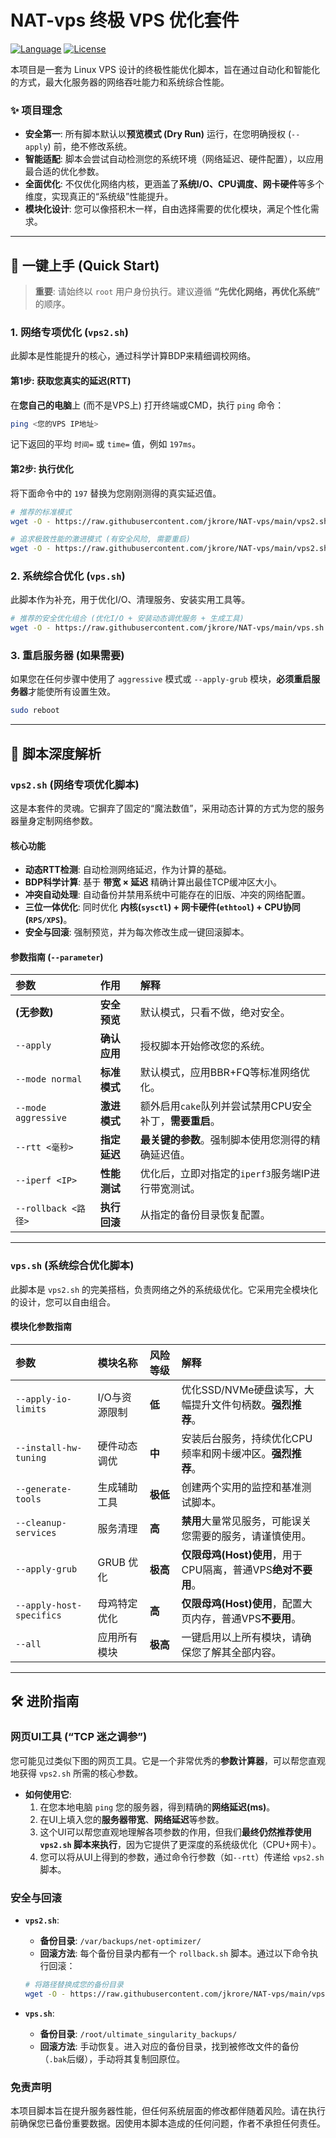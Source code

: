 # NAT-vps 终极 VPS 优化套件

[![Language](https://img.shields.io/badge/Language-Bash-blue.svg)](https://www.gnu.org/software/bash/)
[![License](https://img.shields.io/badge/License-MIT-green.svg)](https://opensource.org/licenses/MIT)

本项目是一套为 Linux VPS 设计的终极性能优化脚本，旨在通过自动化和智能化的方式，最大化服务器的网络吞吐能力和系统综合性能。

### ✨ 项目理念
*   **安全第一**: 所有脚本默认以**预览模式 (Dry Run)** 运行，在您明确授权 (`--apply`) 前，绝不修改系统。
*   **智能适配**: 脚本会尝试自动检测您的系统环境（网络延迟、硬件配置），以应用最合适的优化参数。
*   **全面优化**: 不仅优化网络内核，更涵盖了**系统I/O、CPU调度、网卡硬件**等多个维度，实现真正的“系统级”性能提升。
*   **模块化设计**: 您可以像搭积木一样，自由选择需要的优化模块，满足个性化需求。

---

## 🚀 一键上手 (Quick Start)

> **重要**: 请始终以 `root` 用户身份执行。建议遵循 **“先优化网络，再优化系统”** 的顺序。

### 1. 网络专项优化 (`vps2.sh`)

此脚本是性能提升的核心，通过科学计算BDP来精细调校网络。

#### **第1步: 获取您真实的延迟(RTT)**
在**您自己的电脑**上 (而不是VPS上) 打开终端或CMD，执行 `ping` 命令：
```bash
ping <您的VPS IP地址>
```
记下返回的平均 `时间=` 或 `time=` 值，例如 `197ms`。

#### **第2步: 执行优化**
将下面命令中的 `197` 替换为您刚刚测得的真实延迟值。

```bash
# 推荐的标准模式
wget -O - https://raw.githubusercontent.com/jkrore/NAT-vps/main/vps2.sh | bash -s -- --apply --rtt 197

# 追求极致性能的激进模式 (有安全风险, 需要重启)
wget -O - https://raw.githubusercontent.com/jkrore/NAT-vps/main/vps2.sh | bash -s -- --apply --mode aggressive --rtt 197
```

### 2. 系统综合优化 (`vps.sh`)

此脚本作为补充，用于优化I/O、清理服务、安装实用工具等。

```bash
# 推荐的安全优化组合 (优化I/O + 安装动态调优服务 + 生成工具)
wget -O - https://raw.githubusercontent.com/jkrore/NAT-vps/main/vps.sh | bash -s -- --apply --apply-io-limits --install-hw-tuning --generate-tools
```

### 3. 重启服务器 (如果需要)
如果您在任何步骤中使用了 `aggressive` 模式或 `--apply-grub` 模块，**必须重启服务器**才能使所有设置生效。
```bash
sudo reboot
```

---

## 📖 脚本深度解析

### `vps2.sh` (网络专项优化脚本)

这是本套件的灵魂。它摒弃了固定的“魔法数值”，采用动态计算的方式为您的服务器量身定制网络参数。

#### 核心功能
*   **动态RTT检测**: 自动检测网络延迟，作为计算的基础。
*   **BDP科学计算**: 基于 **带宽 × 延迟** 精确计算出最佳TCP缓冲区大小。
*   **冲突自动处理**: 自动备份并禁用系统中可能存在的旧版、冲突的网络配置。
*   **三位一体优化**: 同时优化 **内核(`sysctl`) + 网卡硬件(`ethtool`) + CPU协同(`RPS/XPS`)**。
*   **安全与回滚**: 强制预览，并为每次修改生成一键回滚脚本。

#### 参数指南 (`--parameter`)

| 参数 | 作用 | 解释 |
| :--- | :--- | :--- |
| **(无参数)** | **安全预览** | 默认模式，只看不做，绝对安全。 |
| `--apply` | **确认应用** | 授权脚本开始修改您的系统。 |
| `--mode normal` | **标准模式** | 默认模式，应用BBR+FQ等标准网络优化。 |
| `--mode aggressive` | **激进模式** | 额外启用`cake`队列并尝试禁用CPU安全补丁，**需要重启**。 |
| `--rtt <毫秒>` | **指定延迟** | **最关键的参数**。强制脚本使用您测得的精确延迟值。 |
| `--iperf <IP>` | **性能测试** | 优化后，立即对指定的`iperf3`服务端IP进行带宽测试。 |
| `--rollback <路径>` | **执行回滚** | 从指定的备份目录恢复配置。 |

---

### `vps.sh` (系统综合优化脚本)

此脚本是 `vps2.sh` 的完美搭档，负责网络之外的系统级优化。它采用完全模块化的设计，您可以自由组合。

#### 模块化参数指南

| 参数 | 模块名称 | 风险等级 | 解释 |
| :--- | :--- | :--- | :--- |
| `--apply-io-limits` | I/O与资源限制 | **低** | 优化SSD/NVMe硬盘读写，大幅提升文件句柄数。**强烈推荐**。 |
| `--install-hw-tuning` | 硬件动态调优 | **中** | 安装后台服务，持续优化CPU频率和网卡缓冲区。**强烈推荐**。 |
| `--generate-tools` | 生成辅助工具 | **极低** | 创建两个实用的监控和基准测试脚本。 |
| `--cleanup-services` | 服务清理 | **高** | **禁用**大量常见服务，可能误关您需要的服务，请谨慎使用。 |
| `--apply-grub` | GRUB 优化 | **极高** | **仅限母鸡(Host)使用**，用于CPU隔离，普通VPS**绝对不要用**。 |
| `--apply-host-specifics` | 母鸡特定优化 | **高** | **仅限母鸡(Host)使用**，配置大页内存，普通VPS**不要用**。 |
| `--all` | 应用所有模块 | **极高** | 一键启用以上所有模块，请确保您了解其全部内容。 |

---

## 🛠️ 进阶指南

### 网页UI工具 (“TCP 迷之调参”)

您可能见过类似下图的网页工具。它是一个非常优秀的**参数计算器**，可以帮您直观地获得 `vps2.sh` 所需的核心参数。



*   **如何使用它**:
    1.  在您本地电脑 `ping` 您的服务器，得到精确的**网络延迟(ms)**。
    2.  在UI上填入您的**服务器带宽**、**网络延迟**等参数。
    3.  这个UI可以帮您直观地理解各项参数的作用，但我们**最终仍然推荐使用 `vps2.sh` 脚本来执行**，因为它提供了更深度的系统级优化（CPU+网卡）。
    4.  您可以将从UI上得到的参数，通过命令行参数（如`--rtt`）传递给 `vps2.sh` 脚本。

### 安全与回滚

*   **`vps2.sh`**:
    *   **备份目录**: `/var/backups/net-optimizer/`
    *   **回滚方法**: 每个备份目录内都有一个 `rollback.sh` 脚本。通过以下命令执行回滚：
      ```bash
      # 将路径替换成您的备份目录
      wget -O - https://raw.githubusercontent.com/jkrore/NAT-vps/main/vps2.sh | bash -s -- --apply --rollback /var/backups/net-optimizer/net-optimizer-xxxx
      ```

*   **`vps.sh`**:
    *   **备份目录**: `/root/ultimate_singularity_backups/`
    *   **回滚方法**: 手动恢复。进入对应的备份目录，找到被修改文件的备份（`.bak`后缀），手动将其复制回原位。

### 免责声明
本项目脚本旨在提升服务器性能，但任何系统层面的修改都伴随着风险。请在执行前确保您已备份重要数据。因使用本脚本造成的任何问题，作者不承担任何责任。
